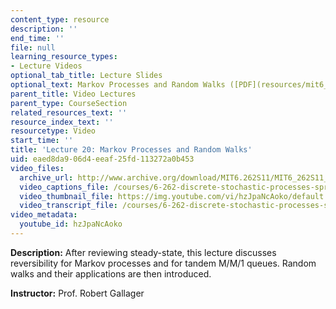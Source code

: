 ```yaml
---
content_type: resource
description: ''
end_time: ''
file: null
learning_resource_types:
- Lecture Videos
optional_tab_title: Lecture Slides
optional_text: Markov Processes and Random Walks ([PDF](resources/mit6_262s11_lec20))
parent_title: Video Lectures
parent_type: CourseSection
related_resources_text: ''
resource_index_text: ''
resourcetype: Video
start_time: ''
title: 'Lecture 20: Markov Processes and Random Walks'
uid: eaed8da9-06d4-eeaf-25fd-113272a0b453
video_files:
  archive_url: http://www.archive.org/download/MIT6.262S11/MIT6_262S11_lec20_300k.mp4
  video_captions_file: /courses/6-262-discrete-stochastic-processes-spring-2011/d9cff5d3b628513685f65895ebb9cd80_hzJpaNcAoko.vtt
  video_thumbnail_file: https://img.youtube.com/vi/hzJpaNcAoko/default.jpg
  video_transcript_file: /courses/6-262-discrete-stochastic-processes-spring-2011/c1c58ddff50e29b2d3fe20dfaa0f4669_hzJpaNcAoko.pdf
video_metadata:
  youtube_id: hzJpaNcAoko
---
```


**Description:** After reviewing steady-state, this lecture discusses reversibility for Markov processes and for tandem M/M/1 queues. Random walks and their applications are then introduced.

**Instructor:** Prof. Robert Gallager